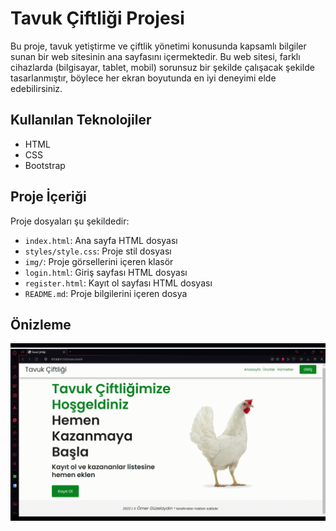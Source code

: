 # Tavuk Çiftliği Projesi

Bu proje, tavuk yetiştirme ve çiftlik yönetimi konusunda kapsamlı bilgiler sunan bir web sitesinin ana sayfasını içermektedir. Bu web sitesi, farklı cihazlarda (bilgisayar, tablet, mobil) sorunsuz bir şekilde çalışacak şekilde tasarlanmıştır, böylece her ekran boyutunda en iyi deneyimi elde edebilirsiniz.

## Kullanılan Teknolojiler

- HTML
- CSS
- Bootstrap

## Proje İçeriği

Proje dosyaları şu şekildedir:

- `index.html`: Ana sayfa HTML dosyası
- `styles/style.css`: Proje stil dosyası
- `img/`: Proje görsellerini içeren klasör
- `login.html`: Giriş sayfası HTML dosyası
- `register.html`: Kayıt ol sayfası HTML dosyası
- `README.md`: Proje bilgilerini içeren dosya

## Önizleme

![Proje Önizleme](./img/chicken.gif)